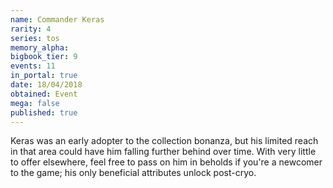 ```yaml
---
name: Commander Keras
rarity: 4
series: tos
memory_alpha:
bigbook_tier: 9
events: 11
in_portal: true
date: 18/04/2018
obtained: Event
mega: false
published: true
---
```


Keras was an early adopter to the collection bonanza, but his limited reach in that area could have him falling further behind over time. With very little to offer elsewhere, feel free to pass on him in beholds if you're a newcomer to the game; his only beneficial attributes unlock post-cryo.
